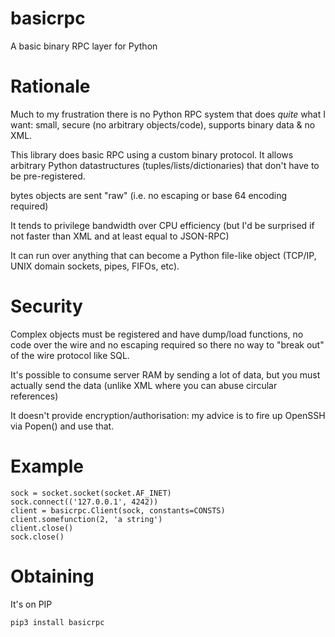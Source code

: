 # basicrpc
A basic binary RPC layer for Python

# Rationale

Much to my frustration there is no Python RPC system that does *quite* 
what I want: small, secure (no arbitrary objects/code), 
supports binary data & no XML.

This library does basic RPC using a custom binary protocol. It allows
arbitrary Python datastructures (tuples/lists/dictionaries)
that don't have to be pre-registered.

bytes objects are sent "raw" (i.e. no escaping or base 64 encoding required)

It tends to privilege bandwidth over CPU efficiency (but I'd be surprised if not faster
than XML and at least equal to JSON-RPC)

It can run over anything that can become a Python file-like object (TCP/IP, UNIX domain sockets,
pipes, FIFOs, etc).

# Security

Complex objects must be registered and have dump/load functions, no code over the wire
and no escaping required so there no way to "break out" of the wire protocol like SQL.

It's possible to consume server RAM by sending a lot of data, but you
must actually send the data (unlike XML where you can abuse circular references)

It doesn't provide encryption/authorisation: my advice is to fire up OpenSSH via Popen()
and use that.

# Example

```
sock = socket.socket(socket.AF_INET)
sock.connect(('127.0.0.1', 4242))
client = basicrpc.Client(sock, constants=CONSTS)
client.somefunction(2, 'a string')
client.close()
sock.close()
```

# Obtaining

It's on PIP

```
pip3 install basicrpc
```